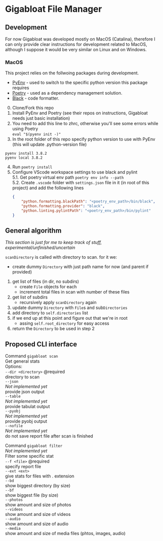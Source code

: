# Gigabloat File Manager

## Development

For now Gigabloat was developed mostly on MacOS (Catalina), therefore I can only provide clear instructions for development related to MacOS, although I suppose it would be very similar on Linux and on Windows.

### MacOS

This project relies on the follwoing packages during development.  

- [PyEnv](https://github.com/pyenv/pyenv) - used to switch to the specific python version this package requires
- [Poetry](https://python-poetry.org/) - used as a dependency management solution.
- [Black](https://github.com/psf/black) - code formatter.

0. Clone/Fork this repo
1. Install PyEnv and Poetry (see their repos on instructions, Gigabloat needs just basic installation)
2. You need to add this line to zhrc, otherwise you'll see some errors while using Poetry   
`eval "$(pyenv init -)"`
3. In the root folder of this repo specify python version to use with PyEnv (this will update .python-version file)  
```shell
pyenv install 3.8.2
pyenv local 3.8.2
```
4. Run `poetry install`
5. Configure VScode workspace settings to use black and pylint  
    5.1. Get poetry virtual env path `poetry env info --path`  
    5.2. Create `.vscode` folder with `settings.json` file in it (in root of this project) and add the following lines  
    ```json
    {
        "python.formatting.blackPath": "<poetry_env_path>/bin/black",
        "python.formatting.provider": "black",
        "python.linting.pylintPath": "<poetry_env_path>/bin/pylint"
    }
    ```

## General algorithm
_This section is just for me to keep track of stuff, experimental/unfinished/uncertain_

`scanDirectory` is called with directory to scan.
for it we:
- create dummy `Directory` with just path name for now (and parent if provided)
1. get list of files (in dir, no subdirs)
    - create `File` objects for each
    - increment total files in scan with number of these files
2. get list of subdirs
    - recursively apply `scanDirectory` again
3. update dummy `Directory` with `File`s and sub`Directories`
4. add directory to `self.directories` list
5. if we end up at this point and figure out that we're in root
    - assing `self.root_directory` for easy access
6. return the `Directory` to be used in step 2

## Proposed CLI interface

Command `gigabloat scan`  
Get general stats  
Options:  
`--dir <directory>` @required  
directory to scan  
`--json`  
_Not implemented yet_  
provide json output  
`--table`  
_Not implemented yet_  
provide tabulat output  
`--pyobj`  
_Not implemented yet_  
provide pyobj output  
`--nofile`  
_Not implemented yet_  
do not save report file after scan is finished  

Command `gigabloat filter`  
_Not implemented yet_  
Filter some specific stat  
`--f <file>` @required  
specify report file  
`--ext <ext>`  
give stats for files with .<ext> extension  
`--bd`  
show biggest directory (by size)  
`--bf`  
show biggest file (by size)  
`--photos`  
show amount and size of photos  
`--videos`  
show amount and size of videos  
`--audio`  
show amount and size of audio  
`--media`  
show amount and size of media files (phtos, images, audio)  
